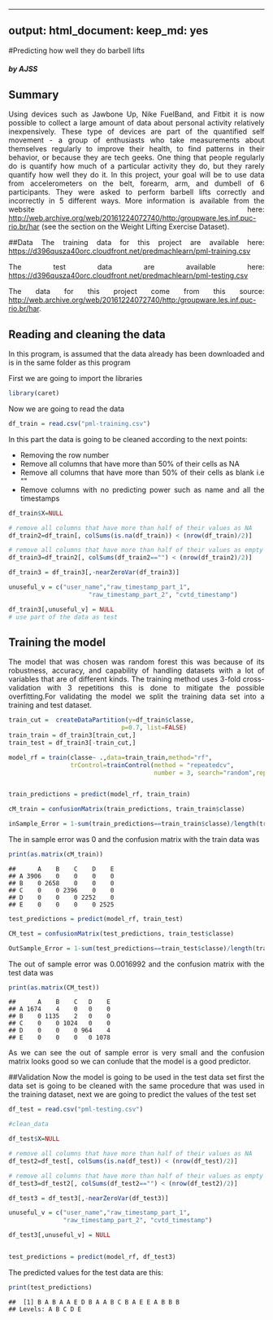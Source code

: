 
---
output:
  html_document:
    keep_md: yes
---


<style>
body {
text-align: justify}
</style>

#Predicting how well they do barbell lifts
##### by AJSS
## Summary
Using devices such as Jawbone Up, Nike FuelBand, and Fitbit it is now possible to collect a large amount of data about personal activity relatively inexpensively. These type of devices are part of the quantified self movement - a group of enthusiasts who take measurements about themselves regularly to improve their health, to find patterns in their behavior, or because they are tech geeks. One thing that people regularly do is quantify how much of a particular activity they do, but they rarely quantify how well they do it. In this project, your goal will be to use data from accelerometers on the belt, forearm, arm, and dumbell of 6 participants. They were asked to perform barbell lifts correctly and incorrectly in 5 different ways. More information is available from the website here: http://web.archive.org/web/20161224072740/http:/groupware.les.inf.puc-rio.br/har (see the section on the Weight Lifting Exercise Dataset).


##Data 
The training data for this project are available here:
https://d396qusza40orc.cloudfront.net/predmachlearn/pml-training.csv

The test data are available here:
https://d396qusza40orc.cloudfront.net/predmachlearn/pml-testing.csv

The data for this project come from this source: http://web.archive.org/web/20161224072740/http:/groupware.les.inf.puc-rio.br/har.


## Reading and cleaning the data
In this program, is assumed that the data already has been downloaded and is in the same folder as this program 

First we are going to import the libraries

```r
library(caret)
```

Now we are going to read the data

```r
df_train = read.csv("pml-training.csv")
```

In this part the data is going to be cleaned according to the next points:

* Removing the row number 
* Remove all columns that have more than 50% of their cells as NA
* Remove all columns that have more than 50% of their cells as blank i.e ""
* Remove columns with no predicting power such as name and all the timestamps


```r
df_train$X=NULL

# remove all columns that have more than half of their values as NA
df_train2=df_train[, colSums(is.na(df_train)) < (nrow(df_train)/2)]

# remove all columns that have more than half of their values as empty string
df_train3=df_train2[, colSums(df_train2=="") < (nrow(df_train2)/2)]

df_train3 = df_train3[,-nearZeroVar(df_train3)]

unuseful_v = c("user_name","raw_timestamp_part_1",
                      "raw_timestamp_part_2", "cvtd_timestamp")

df_train3[,unuseful_v] = NULL
# use part of the data as test
```


## Training the model
The model that was chosen was random forest this was because of its robustness, accuracy, and capability of handling datasets with a lot of variables that are of different kinds. The training method uses 3-fold cross-validation with 3 repetitions this is done to mitigate the possible overfitting.For validating the model we split the training data set into a training and test dataset.



```r
train_cut =  createDataPartition(y=df_train$classe,
                               p=0.7, list=FALSE)
train_train = df_train3[train_cut,]
train_test = df_train3[-train_cut,]

model_rf = train(classe~ .,data=train_train,method="rf",
                 trControl=trainControl(method = "repeatedcv",
                                        number = 3, search="random",repeats = 2))


train_predictions = predict(model_rf, train_train)

cM_train = confusionMatrix(train_predictions, train_train$classe)

inSample_Error = 1-sum(train_predictions==train_train$classe)/length(train_train$classe)
```


The in sample error was 0 and the confusion matrix with the train data was 



```r
print(as.matrix(cM_train))
```

```
##      A    B    C    D    E
## A 3906    0    0    0    0
## B    0 2658    0    0    0
## C    0    0 2396    0    0
## D    0    0    0 2252    0
## E    0    0    0    0 2525
```


```r
test_predictions = predict(model_rf, train_test)

CM_test = confusionMatrix(test_predictions, train_test$classe)

OutSample_Error = 1-sum(test_predictions==train_test$classe)/length(train_test$classe)
```

The out of sample error was 0.0016992 and the confusion matrix with the test data was 

```r
print(as.matrix(CM_test))
```

```
##      A    B    C   D    E
## A 1674    4    0   0    0
## B    0 1135    2   0    0
## C    0    0 1024   0    0
## D    0    0    0 964    4
## E    0    0    0   0 1078
```

As we can see the out of sample error is very small and the confusion matrix looks good so we can conlude that the model is a good predictor.

##Validation
Now the model is going to be used in the test data set first the data set is going to be cleaned with the same procedure that was used in the training dataset, next we are going to predict the values of the test set


```r
df_test = read.csv("pml-testing.csv")

#clean_data

df_test$X=NULL

# remove all columns that have more than half of their values as NA
df_test2=df_test[, colSums(is.na(df_test)) < (nrow(df_test)/2)]

# remove all columns that have more than half of their values as empty string
df_test3=df_test2[, colSums(df_test2=="") < (nrow(df_test2)/2)]

df_test3 = df_test3[,-nearZeroVar(df_test3)]

unuseful_v = c("user_name","raw_timestamp_part_1",
               "raw_timestamp_part_2", "cvtd_timestamp")

df_test3[,unuseful_v] = NULL


test_predictions = predict(model_rf, df_test3)
```

The predicted values for the test data are this:

```r
print(test_predictions)
```

```
##  [1] B A B A A E D B A A B C B A E E A B B B
## Levels: A B C D E
```
